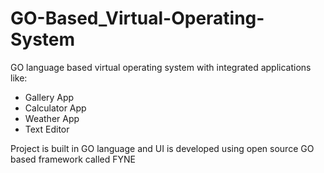 # GO-Based_Virtual-Operating-System
GO language based virtual operating system with integrated applications like:
   * Gallery App
   * Calculator App
   * Weather App
   * Text Editor <br />

Project is built in GO language and UI is developed using open source GO based framework called FYNE 
